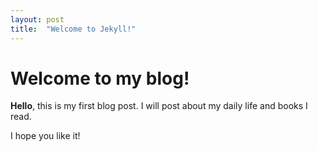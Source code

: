 ```yaml
---
layout: post
title:  "Welcome to Jekyll!"
---
```


# Welcome to my blog!

**Hello**, this is my first blog post. I will post about my daily life and books I read. 

I hope you like it!

